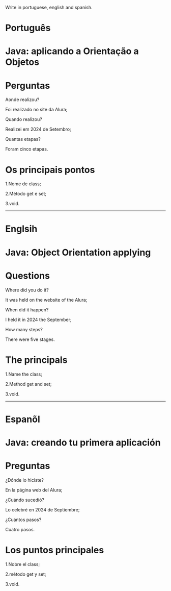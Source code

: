 Write in portuguese, english and spanish.

# Português

# Java: aplicando a Orientação a Objetos

# Perguntas

Aonde realizou?

Foi realizado no site da Alura;

 Quando realizou?

Realizei em 2024 de Setembro;

 Quantas etapas?

Foram cinco etapas.

# Os principais pontos

1.Nome de class;

2.Método get e set;

3.void.

--------------------------------------------------------------------------------------------------------------------------------

# Englsih 


# Java: Object Orientation applying

# Questions

Where did you do it?

It was held on the website of the Alura;

When did it happen?

I held it in 2024 the September;

How many steps?

There were five stages.

# The principals

1.Name the class;

2.Method get and set;

3.void.


--------------------------------------------------------------------------------------------------------------------------------

# Espanõl

# Java: creando tu primera aplicación

# Preguntas

¿Dónde lo hiciste?

En la página web del Alura;

¿Cuándo sucedió?

Lo celebré en 2024 de Septiembre;

¿Cuántos pasos?

Cuatro pasos.

# Los puntos principales

1.Nobre el class;

2.método get y set;
   
3.void.  
